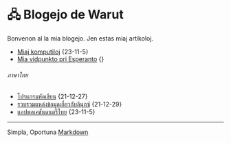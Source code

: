 <link rel="stylesheet" href="://warut92.github.io/stilo.css">

# 🖧 Blogejo de Warut

Bonvenon al la mia blogejo. Jen estas miaj artikoloj.
- [Miaj komputiloj](komputilo.md) {23-11-5}
- [Mia vidpunkto pri Esperanto]() {}

###### ภาษาไทย

- [โปรแกรมหัดเขียน](mycodes.md) {21-12-27}
- [รวบรวมแหล่งข้อมูลเกี่ยวกับลินุกซ์](linux.md) {21-12-29}
- [แอปพลเคชันดนตรีไทย](thai-music-app.md) {23-11-5}
---
Simpla, Oportuna [Markdown](https://www.markdownguide.org/)
